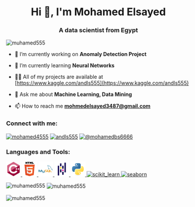 <h1 align="center">Hi 👋, I'm Mohamed Elsayed</h1>
<h3 align="center">A data scientist from Egypt</h3>

<p align="left"> <img src="https://komarev.com/ghpvc/?username=muhamed555&label=Profile%20views&color=0e75b6&style=flat" alt="muhamed555" /> </p>

- 🔭 I’m currently working on **Anomaly Detection Project**

- 🌱 I’m currently learning **Neural Networks**

- 👨‍💻 All of my projects are available at [https://www.kaggle.com/andls555](https://www.kaggle.com/andls555)

- 💬 Ask me about **Machine Learning, Data Mining**

- 📫 How to reach me **mohmedelsayed3487@gmail.com**

<h3 align="left">Connect with me:</h3>
<p align="left">
<a href="https://linkedin.com/in/mohamed4555" target="blank"><img align="center" src="https://raw.githubusercontent.com/rahuldkjain/github-profile-readme-generator/master/src/images/icons/Social/linked-in-alt.svg" alt="mohamed4555" height="30" width="40" /></a>
<a href="https://kaggle.com/andls555" target="blank"><img align="center" src="https://raw.githubusercontent.com/rahuldkjain/github-profile-readme-generator/master/src/images/icons/Social/kaggle.svg" alt="andls555" height="30" width="40" /></a>
<a href="https://www.hackerearth.com/@mohamedbs6666" target="blank"><img align="center" src="https://raw.githubusercontent.com/rahuldkjain/github-profile-readme-generator/master/src/images/icons/Social/hackerearth.svg" alt="@mohamedbs6666" height="30" width="40" /></a>
</p>

<h3 align="left">Languages and Tools:</h3>
<p align="left"> <a href="https://www.w3schools.com/cpp/" target="_blank" rel="noreferrer"> <img src="https://raw.githubusercontent.com/devicons/devicon/master/icons/cplusplus/cplusplus-original.svg" alt="cplusplus" width="40" height="40"/> </a> <a href="https://www.w3.org/html/" target="_blank" rel="noreferrer"> <img src="https://raw.githubusercontent.com/devicons/devicon/master/icons/html5/html5-original-wordmark.svg" alt="html5" width="40" height="40"/> </a> <a href="https://www.mysql.com/" target="_blank" rel="noreferrer"> <img src="https://raw.githubusercontent.com/devicons/devicon/master/icons/mysql/mysql-original-wordmark.svg" alt="mysql" width="40" height="40"/> </a> <a href="https://pandas.pydata.org/" target="_blank" rel="noreferrer"> <img src="https://raw.githubusercontent.com/devicons/devicon/2ae2a900d2f041da66e950e4d48052658d850630/icons/pandas/pandas-original.svg" alt="pandas" width="40" height="40"/> </a> <a href="https://www.python.org" target="_blank" rel="noreferrer"> <img src="https://raw.githubusercontent.com/devicons/devicon/master/icons/python/python-original.svg" alt="python" width="40" height="40"/> </a> <a href="https://scikit-learn.org/" target="_blank" rel="noreferrer"> <img src="https://upload.wikimedia.org/wikipedia/commons/0/05/Scikit_learn_logo_small.svg" alt="scikit_learn" width="40" height="40"/> </a> <a href="https://seaborn.pydata.org/" target="_blank" rel="noreferrer"> <img src="https://seaborn.pydata.org/_images/logo-mark-lightbg.svg" alt="seaborn" width="40" height="40"/> </a> </p>

<p><img align="left" src="https://github-readme-stats.vercel.app/api/top-langs?username=muhamed555&show_icons=true&locale=en&layout=compact" alt="muhamed555" /></p>

<p>&nbsp;<img align="center" src="https://github-readme-stats.vercel.app/api?username=muhamed555&show_icons=true&locale=en" alt="muhamed555" /></p>

<p><img align="center" src="https://github-readme-streak-stats.herokuapp.com/?user=muhamed555&" alt="muhamed555" /></p>
